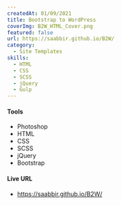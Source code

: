 ```yaml
---
createdAt: 01/09/2021
title: Bootstrap to WordPress
coverImg: B2W_HTML_Cover.png
featured: false
url: https://saabbir.github.io/B2W/
category:
  - Site Templates
skills:
  - HTML
  - CSS
  - SCSS
  - jQuery
  - Gulp
---
```


#### Tools

- Photoshop
- HTML
- CSS
- SCSS
- jQuery
- Bootstrap

#### Live URL

- https://saabbir.github.io/B2W/